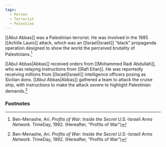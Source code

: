```yaml
---
tags:
  - Person
  - Terrorist
  - Palestine
---
```

[[Abul Abbas]] was a Palestinian terrorist. He was involved in the 1985 [[Achille Lauro]] attack, which was an [[Israel|Israeli]] "black" propaganda operation designed to show the world the perceived brutality of Palestinians.[^1]

[[Abul Abbas|Abbas]] received orders from [[Mohammed Radi Abdullah]], who was relaying instructions from [[Rafi Eitan]]. He was reportedly receiving millions from [[Israel|Israeli]] intelligence officers posing as Sicilian dons. [[Abul Abbas|Abbas]] gathered a team to attack the cruise ship, with instructions to make the attack severe to highlight Palestinian demands.[^1]

### Footnotes
[^1]: Ben-Menashe, Ari. *Profits of War: Inside the Secret U.S.-Israeli Arms Network*. TrineDay, 1992. (Hereafter, "Profits of War")
